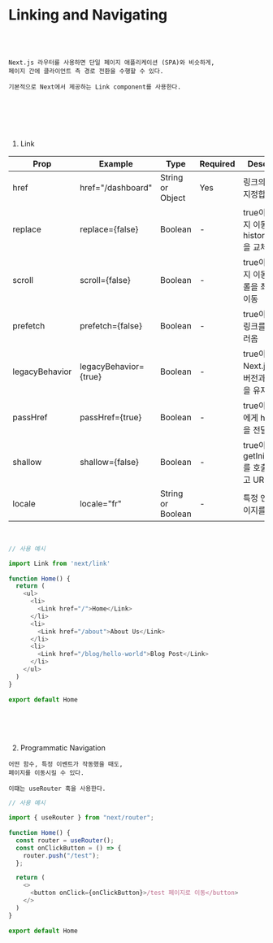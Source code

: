 # Linking and Navigating

<br />
<br />

```
Next.js 라우터를 사용하면 단일 페이지 애플리케이션 (SPA)와 비슷하게,
페이지 간에 클라이언트 측 경로 전환을 수행할 수 있다.

기본적으로 Next에서 제공하는 Link component를 사용한다.
```

<br />
<br />
<br />
<br />

1. Link

| Prop            | Example                  | Type              | Required | Description                                              |
|-----------------|--------------------------|-------------------|----------|----------------------------------------------------------|
| href            | href="/dashboard"        | String or Object  | Yes      | 링크의 URL을 지정합니다.                                 |
| replace         | replace={false}          | Boolean           | -        | true이면, 페이지 이동 시 history stack을 교체      |
| scroll          | scroll={false}           | Boolean           | -        | true이면, 페이지 이동 시 스크롤을 최상단으로 이동|
| prefetch        | prefetch={false}         | Boolean           | -        | true이면, 해당 링크를 미리 불러옴           |
| legacyBehavior  | legacyBehavior={true}    | Boolean           | -        | true이면, Next.js의 이전 버전과의 호환성을 유지 |
| passHref        | passHref={true}          | Boolean           | -        | true이면, 자식에게 href 속성을 전달    |
| shallow         | shallow={false}          | Boolean           | -        | true이면, getInitialProps를 호출하지 않고 URL을 변경|
| locale          | locale="fr"              | String or Boolean | -        | 특정 언어로 페이지를 설정 |

<br />

```ts
// 사용 예시

import Link from 'next/link'
 
function Home() {
  return (
    <ul>
      <li>
        <Link href="/">Home</Link>
      </li>
      <li>
        <Link href="/about">About Us</Link>
      </li>
      <li>
        <Link href="/blog/hello-world">Blog Post</Link>
      </li>
    </ul>
  )
}
 
export default Home
```

<br />
<br />
<br />

2. Programmatic Navigation

```
어떤 함수, 특정 이벤트가 작동했을 때도,
페이지를 이동시킬 수 있다.

이떄는 useRouter 훅을 사용한다.
```

```ts
// 사용 예시

import { useRouter } from "next/router";
 
function Home() {
  const router = useRouter();
  const onClickButton = () => {
    router.push("/test");
  };

  return (
    <>
      <button onClick={onClickButton}>/test 페이지로 이동</button>
    </>
  )
}
 
export default Home
```
